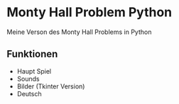 # Monty Hall Problem Python
 
Meine Verson des Monty Hall Problems in Python

## Funktionen
- Haupt Spiel
- Sounds
- Bilder (Tkinter Version)
- Deutsch
